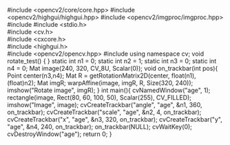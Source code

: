 #include <opencv2/core/core.hpp>
#include <opencv2/highgui/highgui.hpp>
#include <opencv2/imgproc/imgproc.hpp>
#include <vector>
#include <stdio.h>  
#include <cv.h>  
#include <cxcore.h>  
#include <highgui.h>  
#include <opencv2/opencv.hpp>
#include <iostream>
using namespace cv;
void rotate_test()
{
}
static int n1 = 0;
static int n2 = 1;
static int n3 = 0;
static int n4 = 0;
Mat		image(240, 320, CV_8U, Scalar(0));
void on_trackbar(int pos){
	Point   center(n3,n4);
	Mat R = getRotationMatrix2D(center, float(n1), (float)n2);
	Mat imgR;
	warpAffine(image, imgR, R, Size(320, 240));
	imshow("Rotate image", imgR);
}
int main(){
	cvNamedWindow("age", 1);
	rectangle(image, Rect(80, 60, 100, 50), Scalar(255), CV_FILLED);
	imshow("Image", image);
	cvCreateTrackbar("angle", "age", &n1, 360, on_trackbar);
	cvCreateTrackbar("scale", "age", &n2, 4, on_trackbar);
	cvCreateTrackbar("x", "age", &n3, 320, on_trackbar);
	cvCreateTrackbar("y", "age", &n4, 240, on_trackbar);
	on_trackbar(NULL);
	cvWaitKey(0);
	cvDestroyWindow("age");
	return 0;
}
